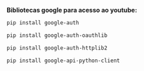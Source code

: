 **Bibliotecas google para acesso ao youtube:**

```markdown
pip install google-auth 

pip install google-auth-oauthlib 

pip install google-auth-httplib2 

pip install google-api-python-client
  ```

